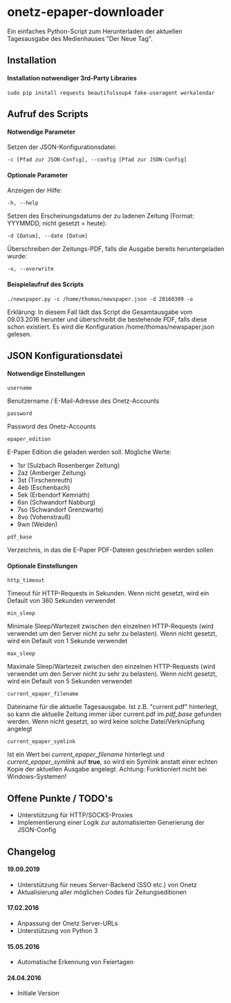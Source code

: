 # onetz-epaper-downloader
Ein einfaches Python-Script zum Herunterladen der aktuellen Tagesausgabe des Medienhauses "Der Neue Tag".

## Installation
#### Installation notwendiger 3rd-Party Libraries
```
sudo pip install requests beautifulsoup4 fake-useragent workalendar
```

## Aufruf des Scripts
#### Notwendige Parameter
Setzen der JSON-Konfigurationsdatei:
```
-c [Pfad zur JSON-Config], --config [Pfad zur JSON-Config]
```

#### Optionale Parameter
Anzeigen der Hilfe:
```
-h, --help
```
Setzen des Erscheinungsdatums der zu ladenen Zeitung (Format: YYYMMDD, nicht gesetzt = heute):
```
-d [Datum], --date [Datum]
```
Überschreiben der Zeitungs-PDF, falls die Ausgabe bereits heruntergeladen wurde:
```
-o, --overwrite
```

#### Beispielaufruf des Scripts
```
./newspaper.py -c /home/thomas/newspaper.json -d 20160309 -o
```
Erklärung:
In diesem Fall lädt das Script die Gesamtausgabe vom 09.03.2016 herunter und überschreibt die bestehende PDF, falls diese schon existiert. Es wird die Konfiguration /home/thomas/newspaper.json gelesen.

## JSON Konfigurationsdatei
#### Notwendige Einstellungen
```
username
```
Benutzername / E-Mail-Adresse des Onetz-Accounts
```
password
```
Password des Onetz-Accounts
```
epaper_edition
```
E-Paper Edition die geladen werden soll. Mögliche Werte:
* 1sr (Sulzbach Rosenberger Zeitung)
* 2az (Amberger Zeitung)
* 3st (Tirschenreuth)
* 4eb (Eschenbach)
* 5ek (Erbendorf Kemnath)
* 6sn (Schwandorf Nabburg)
* 7so (Schwandorf Grenzwarte)
* 8vo (Vohenstrauß)
* 9wn (Weiden)
```
pdf_base
```
Verzeichnis, in das die E-Paper PDF-Dateien geschrieben werden sollen

#### Optionale Einstellungen
```
http_timeout
```
Timeout für HTTP-Requests in Sekunden. Wenn nicht gesetzt, wird ein Default von 360 Sekunden verwendet
```
min_sleep
```
Minimale Sleep/Wartezeit zwischen den einzelnen HTTP-Requests (wird verwendet um den Server nicht zu sehr zu belasten). Wenn nicht gesetzt, wird ein Default von 1 Sekunde verwendet
```
max_sleep
```
Maximale Sleep/Wartezeit zwischen den einzelnen HTTP-Requests (wird verwendet um den Server nicht zu sehr zu belasten). Wenn nicht gesetzt, wird ein Default von 5 Sekunden verwendet
```
current_epaper_filename
```
Dateiname für die aktuelle Tagesausgabe. Ist z.B. "current.pdf" hinterlegt, so kann die aktuelle Zeitung immer über current.pdf im *pdf_base* gefunden werden. Wenn nicht gesetzt, so wird keine solche Datei/Verknüpfung angelegt
```
current_epaper_symlink
```
Ist ein Wert bei *current_epaper_filename* hinterlegt und *current_epaper_symlink* auf **true**, so wird ein Symlink anstatt einer echten Kopie der aktuellen Ausgabe angelegt. Achtung: Funktioniert nicht bei Windows-Systemen!

## Offene Punkte / TODO's
- Unterstützung für HTTP/SOCKS-Proxies
- Implementierung einer Logik zur automatisierten Generierung der JSON-Config

## Changelog
#### 19.09.2019
- Unterstützung für neues Server-Backend (SSO etc.) von Onetz
- Aktualisierung aller möglichen Codes für Zeitungseditionen

#### 17.02.2016
- Anpassung der Onetz Server-URLs
- Unterstützung von Python 3

#### 15.05.2016
- Automatische Erkennung von Feiertagen

#### 24.04.2016
- Initiale Version

